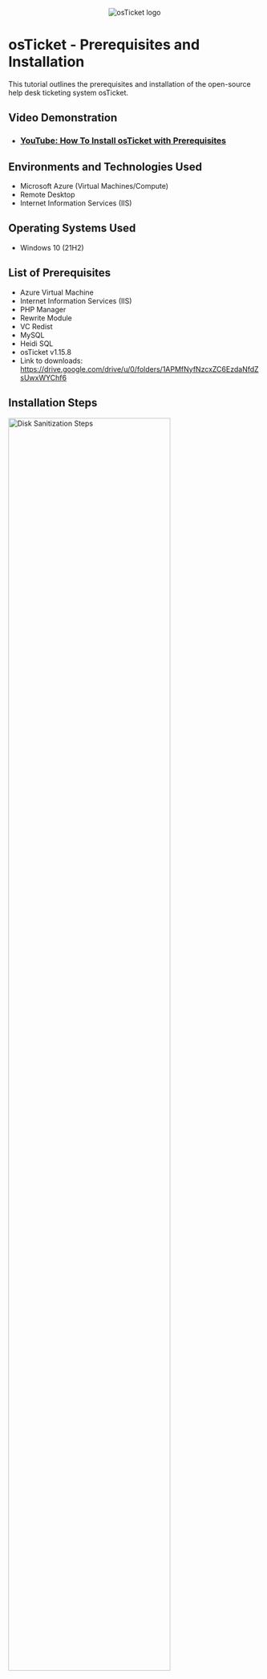 <p align="center">
<img src="https://i.imgur.com/Clzj7Xs.png" alt="osTicket logo"/>
</p>

<h1>osTicket - Prerequisites and Installation</h1>
This tutorial outlines the prerequisites and installation of the open-source help desk ticketing system osTicket.<br />


<h2>Video Demonstration</h2>

- ### [YouTube: How To Install osTicket with Prerequisites](https://www.youtube.com)

<h2>Environments and Technologies Used</h2>

- Microsoft Azure (Virtual Machines/Compute)
- Remote Desktop
- Internet Information Services (IIS)

<h2>Operating Systems Used </h2>

- Windows 10</b> (21H2)

<h2>List of Prerequisites</h2>

- Azure Virtual Machine
- Internet Information Services (IIS)
- PHP Manager
- Rewrite Module
- VC Redist
- MySQL
- Heidi SQL
- osTicket v1.15.8
- Link to downloads: https://drive.google.com/drive/u/0/folders/1APMfNyfNzcxZC6EzdaNfdZsUwxWYChf6

<h2>Installation Steps</h2>

<p>
  <img src="https://i.imgur.com/DJmEXEB.png" height="80%" width="80%" alt="Disk Sanitization Steps"/>
</p>

<p>
  <strong>1. Create a Virtual Machine:</strong><br>
  - Start by visiting Azure Portal.<br>
  - Set up a new virtual machine with Windows 10 Pro (version 22H2). Be sure to choose a VM size with at least 2 vCPUs and 16 GB of RAM to meet the requirements.
</p>

<p>
  <strong>2. Connect to Your Virtual Machine:</strong><br>
  - After setting up the VM, find the public IP address assigned to it in the Azure portal.<br>
  - Use the Remote Desktop Connection app to connect to your VM by entering the public IP address.
</p>

<br>

<p>
  <img src="https://i.imgur.com/DJmEXEB.png" height="80%" width="80%" alt="Disk Sanitization Steps"/>
</p>

<p>
  <strong>3. Access Windows Features:</strong><br>
  - After connecting to your virtual machine, open the Control Panel.<br>
  - In the Control Panel, go to Programs and then click on Turn Windows features on or off.
</p>

<p>
  <strong>4. Enable IIS and Required Features:</strong><br>
  - In the Windows Features menu, navigate to World Wide Web Services.<br>
  - Under Application Development Features, check the boxes for CGI and Common HTTP Features.
</p>

<p>
  <strong>5. Verify IIS Installation:</strong><br>
  - To confirm IIS is properly installed, open your web browser and type 127.0.0.1 in the address bar. You should see the default IIS landing page.
</p>

<p>
  <strong>6. Install PHP Manager for IIS:</strong><br>
  - Download PHP Manager for IIS from the installation files (look for PHPManagerForIIS_V1.5.0.msi).<br>
  - Run the installer and follow the setup wizard to complete the installation.
</p>

<p>
  <img src="https://i.imgur.com/DJmEXEB.png" height="80%" width="80%" alt="Disk Sanitization Steps"/>
</p>

<p>
  <strong>7. Install the Rewrite Module:</strong><br>
  - Download the Rewrite Module from the installation files (look for rewrite_amd64_en-US.msi).<br>
  - Run the installer to complete the installation.
</p>

<p>
  <strong>8. Set Up PHP:</strong><br>
  - Create a folder named PHP in the *C:* drive.<br>
  - From the installation files, download PHP 7.3.8 (look for php-7.3.8-nts-Win32-VC15-x866.zip), and extract the contents into C:\PHP.
</p>

<br>

<p>
  <strong>9. Install Visual C++ Redistributable:</strong><br>
  - After extracting the PHP files into the C:\PHP folder, download VC_redist.x86.exe from the installation files.<br>
  - Run the installer and follow the setup wizard to complete the installation of the Visual C++ Redistributable.
</p>

<p>
  <strong>10. Install MySQL:</strong><br>
  - Download MySQL 5.5.62 (look for mysql-5.5.62-win32.msi) and run the installer.<br>
  - In the setup wizard, select Typical Setup and click Launch Configuration Wizard after installation.<br>
  - Choose Standard Configuration and set the root password to Password1.
</p>

<p>
  <img src="https://i.imgur.com/DJmEXEB.png" height="80%" width="80%" alt="Disk Sanitization Steps"/>
</p>

<p>
  <strong>11. Open IIS Manager:</strong><br>
  - After installing the necessary files, search for IIS in the Windows search bar and open Internet Information Services (IIS) Manager as an administrator. The program interface should appear like this.
</p>

<p>
  <strong>12. Register PHP with IIS:</strong><br>
  - In IIS Manager, locate and click on PHP Manager.<br>
  - Select Register new PHP version.<br>
  - When prompted, provide the path to the PHP executable file (php-cgi.exe). Navigate to C:\PHP, and select the php-cgi.exe file.<br>
  - Finally, restart the IIS server to apply the changes.
</p>

<br>

<p>
  <strong>13. Install osTicket v1.15.8:</strong><br>
  - Download osTicket v1.15.8 from the Installation Files folder.<br>
  - Extract the contents and copy the upload folder to C:\inetpub\wwwroot.<br>
  - Inside C:\inetpub\wwwroot, rename the upload folder to osTicket.<br>
  - Reload IIS for the changes to take effect.
</p>

<p>
  <strong>14. Access osTicket through IIS:</strong><br>
  - In IIS Manager, navigate to Sites -> Default -> osTicket.<br>
  - On the right, click *Browse :80* to access osTicket in your web browser.<br>
  - <strong>Enable Required PHP Extensions:</strong><br>
    1. Go back to IIS Manager and navigate to Sites -> Default -> osTicket.<br>
    2. Double-click on PHP Manager.<br>
    3. Select Enable or Disable an Extension.<br>
    Enable the following extensions:<br>
    1. php_imap.dll<br>
    2. php_intl.dll<br>
    3. php_opcache.dll
</p>

<p>
  <img src="https://i.imgur.com/DJmEXEB.png" height="80%" width="80%" alt="Disk Sanitization Steps"/>
</p>

<p>
  <strong>15. Rename the Configuration File and Set Permissions:</strong><br>
  - Open File Explorer and navigate to the following directory: C:\inetpub\wwwroot\osTicket\include.<br>
  - Locate the file ost-sampleconfig.php and rename it to ost-config.php.<br>
  - After renaming the file, right-click on it and select Properties. In the Properties window, go to the Security tab and click on Advanced.<br>
  - Disable Inheritance by selecting Remove all inherited permissions from this object.<br>
  - Next, we’ll add new permissions:<br>
    1. Click Add.<br>
    2. In the dialog box, click Select a principal.<br>
    3. Type Everyone in the box and click Check Names.<br>
    4. Make sure Full Control is selected, and all other checkboxes are ticked.<br>
    5. Click Apply and then OK.
</p>

<br>

<p>
  <strong>16. Complete osTicket Setup in the Browser:</strong><br>
  - In the browser, click Continue on the osTicket setup page.<br>
  - Fill out the required fields on the page, but leave the Database Settings section blank for now; we'll address that shortly.<br>
  - Download and install HeidiSQL from the Installation Files.<br>
  - Once HeidiSQL is installed, open the program and create a new session.<br>
  - Make sure the Username is set to root and the Password is Password1.<br>
  - After establishing the connection in HeidiSQL, return to the browser to complete the osTicket setup. Under the Database Settings section, enter root as the username and Password1 as the password.
</p>

<p>
  <img src="https://i.imgur.com/DJmEXEB.png" height="80%" width="80%" alt="Disk Sanitization Steps"/>
</p>

<p>
  <strong>17. Create a New Database in HeidiSQL:</strong><br>
  - In HeidiSQL, right-click on Unnamed on the left panel, select Create New, and then choose Database.<br>
  - Name the new database osTicket.<br>
  - Once the database is created, go back to the osTicket browser setup and enter osTicket as the database name under the MySQL Database section.<br>
  <strong>Cleanup and Final Permissions:</strong><br>
  - To complete the setup, we need to delete the setup folder:<br>
  - Navigate to C:\inetpub\wwwroot\osTicket\setup and delete the setup folder. Be sure to delete only this folder and not any other files or directories.<br>
  - After the cleanup, set the permissions of the ost-config.php file back to Read-only.
</p>

<br>

<p>
  <strong>18. Complete the osTicket Setup:</strong><br>
  - The final step is to log in to osTicket via your browser.<br>
  - Congratulations! You have successfully installed and set up osTicket!
</p>

